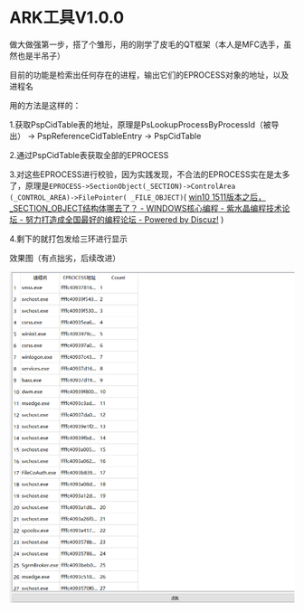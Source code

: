 # ARK工具V1.0.0

做大做强第一步，搭了个雏形，用的刚学了皮毛的QT框架（本人是MFC选手，虽然也是半吊子）

目前的功能是检索出任何存在的进程，输出它们的EPROCESS对象的地址，以及进程名



用的方法是这样的：

1.获取PspCidTable表的地址，原理是PsLookupProcessByProcessId（被导出） -> PspReferenceCidTableEntry -> PspCidTable

2.通过PspCidTable表获取全部的EPROCESS

3.对这些EPROCESS进行校验，因为实践发现，不合法的EPROCESS实在是太多了，原理是`EPROCESS->SectionObject(_SECTION)->ControlArea (_CONTROL_AREA)->FilePointer( _FILE_OBJECT)`( [win10 1511版本之后，_SECTION_OBJECT结构体哪去了？ - WINDOWS核心编程 - 紫水晶编程技术论坛 - 努力打造成全国最好的编程论坛 - Powered by Discuz!](http://www.m5home.com/bbs/thread-9466-1-1.html) )

4.剩下的就打包发给三环进行显示



效果图（有点拙劣，后续改进）

![1732590095209](README/1732590095209.png)

